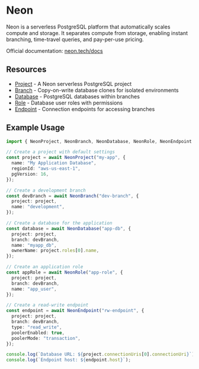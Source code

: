 # Neon

Neon is a serverless PostgreSQL platform that automatically scales compute and storage. It separates compute from storage, enabling instant branching, time-travel queries, and pay-per-use pricing.

Official documentation: [neon.tech/docs](https://neon.tech/docs)

## Resources

- [Project](../../../docs/providers/neon/project.md) - A Neon serverless PostgreSQL project
- [Branch](./branch.md) - Copy-on-write database clones for isolated environments
- [Database](./database.md) - PostgreSQL databases within branches
- [Role](./role.md) - Database user roles with permissions
- [Endpoint](./endpoint.md) - Connection endpoints for accessing branches

## Example Usage

```ts
import { NeonProject, NeonBranch, NeonDatabase, NeonRole, NeonEndpoint } from "alchemy/neon";

// Create a project with default settings
const project = await NeonProject("my-app", {
  name: "My Application Database",
  regionId: "aws-us-east-1",
  pgVersion: 16,
});

// Create a development branch
const devBranch = await NeonBranch("dev-branch", {
  project: project,
  name: "development",
});

// Create a database for the application
const database = await NeonDatabase("app-db", {
  project: project,
  branch: devBranch,
  name: "myapp_db",
  ownerName: project.roles[0].name,
});

// Create an application role
const appRole = await NeonRole("app-role", {
  project: project,
  branch: devBranch,
  name: "app_user",
});

// Create a read-write endpoint
const endpoint = await NeonEndpoint("rw-endpoint", {
  project: project,
  branch: devBranch,
  type: "read_write",
  poolerEnabled: true,
  poolerMode: "transaction",
});

console.log(`Database URL: ${project.connectionUris[0].connectionUri}`);
console.log(`Endpoint host: ${endpoint.host}`);
```